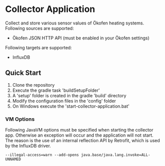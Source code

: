 # Collector Application
Collect and store various sensor values of Ökofen heating systems. Following sources are supported:
- Ökofen JSON HTTP API (must be enabled in your Ökofen settings)

Following targets are supported:
- InfluxDB

## Quick Start
1. Clone the repository
2. Execute the gradle task 'buildSetupFolder'
3. A 'setup' folder is created in the gradle 'build' directory
4. Modify the configuration files in the 'config' folder
5. On Windows execute the 'start-collector-application.bat'

### VM Options
Following JavaVM options must be specified when starting the collector app. Otherwise an exception will occur and the application will not start. The reason is the use of an internal reflection API by Retrofit, which is used by the InfluxDB driver.

```
--illegal-access=warn --add-opens java.base/java.lang.invoke=ALL-UNNAMED
```